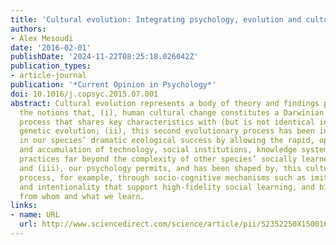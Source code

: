 ```yaml
---
title: 'Cultural evolution: Integrating psychology, evolution and culture'
authors:
- Alex Mesoudi
date: '2016-02-01'
publishDate: '2024-11-22T08:25:18.026042Z'
publication_types:
- article-journal
publication: '*Current Opinion in Psychology*'
doi: 10.1016/j.copsyc.2015.07.001
abstract: Cultural evolution represents a body of theory and findings premised on
  the notions that, (i), human cultural change constitutes a Darwinian evolutionary
  process that shares key characteristics with (but is not identical in details to)
  genetic evolution; (ii), this second evolutionary process has been instrumental
  in our species’ dramatic ecological success by allowing the rapid, open-ended generation
  and accumulation of technology, social institutions, knowledge systems and behavioural
  practices far beyond the complexity of other species’ socially learned behaviour;
  and (iii), our psychology permits, and has been shaped by, this cultural evolutionary
  process, for example, through socio-cognitive mechanisms such as imitation, teaching
  and intentionality that support high-fidelity social learning, and biases governing
  from whom and what we learn.
links:
- name: URL
  url: http://www.sciencedirect.com/science/article/pii/S2352250X15001694
---
```

